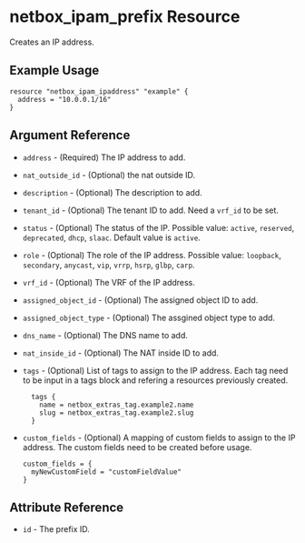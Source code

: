 # netbox_ipam_prefix Resource

Creates an IP address.

## Example Usage

```hcl
resource "netbox_ipam_ipaddress" "example" {
  address = "10.0.0.1/16"
}
```

## Argument Reference

* `address` - (Required) The IP address to add.

* `nat_outside_id` - (Optional) the nat outside ID.

* `description` - (Optional) The description to add.

* `tenant_id` - (Optional) The tenant ID to add. Need a `vrf_id` to be set.

* `status` - (Optional) The status of the IP. Possible value: `active`, `reserved`, `deprecated`, `dhcp`, `slaac`. Default value is `active`.

* `role` - (Optional) The role of the IP address. Possible value: `loopback`, `secondary`, `anycast`, `vip`, `vrrp`, `hsrp`, `glbp`, `carp`.

* `vrf_id` - (Optional) The VRF of the IP address.

* `assigned_object_id` - (Optional) The assigned object ID to add.

* `assigned_object_type` - (Optional) The assgined object type to add.

* `dns_name` - (Optional) The DNS name to add.

* `nat_inside_id` - (Optional) The NAT inside ID to add.

* `tags` - (Optional) List of tags to assign to the IP address. Each tag need to be input in a tags block and refering a resources previously created.
  ```
    tags {
      name = netbox_extras_tag.example2.name
      slug = netbox_extras_tag.example2.slug
    }
  ```

* `custom_fields` - (Optional) A mapping of custom fields to assign to the IP address. The custom fields need to be created before usage.
  ```
  custom_fields = {
    myNewCustomField = "customFieldValue"
  }
  ```
## Attribute Reference

* `id` - The prefix ID.
